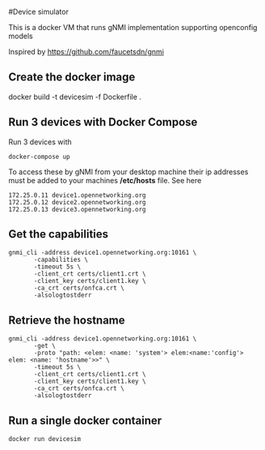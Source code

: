 #Device simulator

This is a docker VM that runs gNMI implementation supporting openconfig models

Inspired by https://github.com/faucetsdn/gnmi 

## Create the docker image
docker build -t devicesim -f Dockerfile .


## Run 3 devices with Docker Compose
Run 3 devices with 
```
docker-compose up
```

To access these by gNMI from your desktop machine their ip addresses must be added to your machines
__/etc/hosts__ file. See here 
```
172.25.0.11 device1.opennetworking.org
172.25.0.12 device2.opennetworking.org
172.25.0.13 device3.opennetworking.org
```

## Get the capabilities
```
gnmi_cli -address device1.opennetworking.org:10161 \
       -capabilities \
       -timeout 5s \
       -client_crt certs/client1.crt \
       -client_key certs/client1.key \
       -ca_crt certs/onfca.crt \
       -alsologtostderr
```

## Retrieve the hostname
```
gnmi_cli -address device1.opennetworking.org:10161 \
       -get \
       -proto "path: <elem: <name: 'system'> elem:<name:'config'> elem: <name: 'hostname'>>" \
       -timeout 5s \
       -client_crt certs/client1.crt \
       -client_key certs/client1.key \
       -ca_crt certs/onfca.crt \
       -alsologtostderr
```

## Run a single docker container
```
docker run devicesim
```



